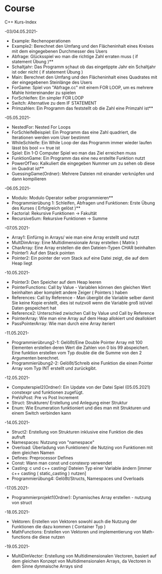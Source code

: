 # Course
C++ Kurs-Index


 -03/04.05.2021-

- Example: Rechenoperationen
- Example2: Berechnet den Umfang und den Flächeninhalt eines Kreises mit dem eingegebenen Durchmesser des Users 
- Abfrage: Glücksspiel wo man die richtige Zahl erraten muss ( if statement Übung )**
- Schaltjahr: Das Programm schaut ob das eingetippte Jahr ein Schaltjahr ist oder nicht ( if statement Übung )
- Main: Berechnet den Umfang und den Flächeninhalt eines Quadrates mit der eingegebenen Steinlänge des Users
- ForGame: Spiel von "Abfrage.cc" mit einem FOR LOOP, um es mehrere Mahle hintereinander zu spielen
- ForSchleifen: Ein simpler FOR LOOP
- Switch: Alternative zu dem IF STATEMENT
- Primzahlen: Ein Programm das feststellt ob die Zahl eine Primzahl ist**

 -05.05.2021-
 
 - NestedFor: Nested For Loops
 - ForSchleifeBeispiel: Ein Programm das eine Zahl quadriert, die Iterationen werden vom User bestimmt
 - WhileSchleife: Ein While Loop der das Programm immer wieder laufen lässt bis bool == true ist
 - Spiel: Ein 1-D Computer Spiel wo man das Ziel erreichen muss
 - FunktionGame: Ein Programm das eine neu erstellte Funktion nutzt
 - PowerOfTwo: Kalkuliert die eingegeben Nummer um zu sehen ob diese im Quadrat ist**
 - GuessingGame(Ordner): Mehrere Dateien mit einander verknüpfen und dann kompilieren

 -06.05.2021-
 
 - Modulo: Modulo Operator selber programmieren**
 - Programmierübung 1: Schleifen, Abfragen und Funktionen: Erste Übung des Kurses ( Erfolgreich gelöst )**
 - Factorial: Rekursive Funktionen -> Fakultät
 - RecursiveSum: Rekursive Funktionen -> Summe

 -07.05.2021-
 
 - Array1: Einfürng in Arrays/ wie man eine Array erstellt und nutzt
 - MultDimArray: Eine Multidimensionale Array erstellen ( Matrix ) 
 - CharArray: Eine Array erstellen die den Dateien-Typen CHAR beinhalten
 - Pointer1: Auf den Stack pointen
 - Pointer2: Ein pointer der vom Stack auf eine Datei zeigt, die auf dem Heap liegt

 -10.05.2021-
 
 - Pointer3: Den Speicher auf dem Heap leeren
 - PointerFunctions: Call by Value - Variablen können den gleichen Wert beinhalten aber komplett andere Zeiger ( Pointers ) haben
 - References: Call by Reference - Man übergibt die Variable selber damit Sie keine Kopie erstellt, dies ist nutzvoll wenn die Variable groß ist/viel Daten gespeichert hat
 - Reference2: Unterschied zwischen Call by Value und Call by Reference
 - PointerArray: Wie man eine Array auf dem Heap allokiert und deallokiert
 - PassPointerArray: Wie man durch eine Array iteriert 

 -11.05.2021-
 
 - Programmierübrung2-1: Gelößt/Eine Double Pointer Array mit 100 Elementen erstellen deren Wert die Zahlen von 0 bis 99 abspeichert. Eine funktion erstellen    vom Typ double die die Summe von den 2 Argumenten berechnet.
 - Programmierübung2-2: Gelößt/Schreib eine Funktion die einen Pointer Array vom Typ INT erstellt und zurückgibt.

 -12.05.2021- 
 
 - Computerspiel2(Ordner): Ein Update von der Datei Spiel (05.05.2021) constexpr und funktionen zugefügt.  
 - PreVsPost: Pre vs Post Increment
 - Struct: Strukturen/ Erstellung und Anlegung einer Struktur
 - Enum: Wie Enumeration funktioniert und dies man mit Strukturen und einem Switch verbinden kann

 -14.05.2021-
 
 - Struct2: Erstellung von Strukturen inklusive eine Funktion die dies aufruft
 - Namespaces: Nutzung von "namespace"
 - Overload: Überladung von Funktionen/ die Nutzing von Funktionen mit dem gleichen Namen
 - Defines: Preprocessor Defines
 - Const: Wann man const und constexrp verwendet
 - Casting: c und c++ casting/ Dateien Typ einer Variable ändern [immer c++ casting ( static_casting ) nutzen]
 - Programmierübung4: Gelößt/Structs, Namespaces und Overloads

 -17.05.2021-

 - Programmierprojekt1(Ordner): Dynamisches Array erstellen - nutzung von struct

 -18.05.2021-
 
 - Vektoren: Erstellen von Vektoren sowohl auch die Nutzung der Funktionen die dazu kommen ( Container Typ )
 - MathFunctions: Erstellen von Vektoren und implementierung von Math-functions die diese nutzen 

 -19.05.2021-
 
 - MultiDimVector: Erstellung von Multidimensionalen Vectoren, basiert auf dem gleichen Konzept von Multidimensionalen Arrays, da Vectoren in dem Sinne dynmaische Arrays sind
